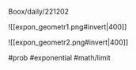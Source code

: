 Boox/daily/221202

![[expon_geometr1.png#invert|400]]

![[expon_geometr2.png#invert|400]]

#prob #exponential #math/limit 